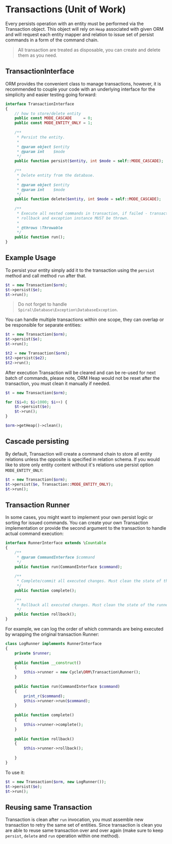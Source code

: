 # Transactions (Unit of Work)
Every persists operation with an entity must be performed via the Transaction object. This object will rely on `Heap` associated with given ORM
and will request each entity mapper and relation to issue set of persist commands in a form of the command chain.

> All transaction are treated as disposable, you can create and delete them as you need.

## TransactionInterface
ORM provides the convenient class to manage transactions, however, it is recommended to couple your code with an underlying interface for 
the simplicity and easier testing going forward:

```php
interface TransactionInterface
{
    // how to store/delete entity
    public const MODE_CASCADE     = 0;
    public const MODE_ENTITY_ONLY = 1;
    
    /**
     * Persist the entity.
     *
     * @param object $entity
     * @param int    $mode
     */
    public function persist($entity, int $mode = self::MODE_CASCADE);
    
    /**
     * Delete entity from the database.
     *
     * @param object $entity
     * @param int    $mode
     */
    public function delete($entity, int $mode = self::MODE_CASCADE);
    
    /**
     * Execute all nested commands in transaction, if failed - transaction MUST automatically
     * rollback and exception instance MUST be thrown.
     *
     * @throws \Throwable
     */
    public function run();
}
```

## Example Usage
To persist your entity simply add it to the transaction using the `persist` method and call method `run` after that.

```php
$t = new Transaction($orm);
$t->persist($e);
$t->run();
```

> Do not forget to handle `Spiral\Database\Exception\DatabaseException`.

You can handle multiple transactions within one scope, they can overlap or be responsible for separate entities:

```php
$t = new Transaction($orm);
$t->persist($e);
$t->run();

$t2 = new Transaction($orm);
$t2->persist($e2);
$t2->run();
```

After execution Transaction will be cleared and can be re-used for next batch of commands, please note, ORM Heap would not be reset 
after the transaction, you must clean it manually if needed.

```php
$t = new Transaction($orm);

for ($i=0; $i<1000; $i++) {
    $t->persist($e);
    $t->run();
}

$orm->getHeap()->clean();
```

## Cascade persisting
By default, Transaction will create a command chain to store all entity relations unless the opposite is specified in relation schema.
If you would like to store only entity content without it's relations use persist option `MODE_ENTITY_ONLY`:

```php
$t = new Transaction($orm);
$t->persist($e, Transaction::MODE_ENTITY_ONLY);
$t->run();
```

## Transaction Runner
In some cases, you might want to implement your own persist logic or sorting for issued commands. You can create your own
Transaction implementation or provide the second argument to the transaction to handle actual command execution:

```php
interface RunnerInterface extends \Countable
{
    /**
     * @param CommandInterface $command
     */
    public function run(CommandInterface $command);
    
    /**
     * Complete/commit all executed changes. Must clean the state of the runner.
     */
    public function complete();
    
    /**
     * Rollback all executed changes. Must clean the state of the runner.
     */
    public function rollback();
}
```

For example, we can log the order of which commands are being executed by wrapping the original transaction Runner:

```php
class LogRunner implements RunnerInterface
{
    private $runner;
    
    public function __construct()
    {
        $this->runner = new Cycle\ORM\Transaction\Runner();
    }
  
    public function run(CommandInterface $command)
    {
        print_r($command);
        $this->runner->run($command);
    }
    
    public function complete()
    {
        $this->runner->complete();
    }
    
    public function rollback()
    {
        $this->runner->rollback();
    
    }
}
```

To use it:

```php
$t = new Transaction($orm, new LogRunner());
$t->persist($e);
$t->run();
```

## Reusing same Transaction
Transaction is clean after `run` invocation, you must assemble new transaction to retry the same set of entities. Since transaction is clean you are able to reuse same transaction over and over again (make sure to keep `persist`, `delete` and `run` operation within one method). 

